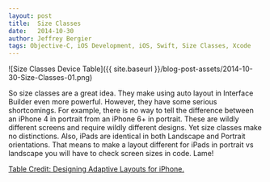 ```yaml
---
layout: post
title:  Size Classes
date:   2014-10-30
author: Jeffrey Bergier
tags: Objective-C, iOS Development, iOS, Swift, Size Classes, Xcode
---
```


![Size Classes Device Table]({{ site.baseurl }}/blog-post-assets/2014-10-30-Size-Classes-01.png)

So size classes are a great idea. They make using auto layout in Interface Builder even more powerful. However, they have some serious shortcomings. For example, there is no way to tell the difference between an iPhone 4 in portrait from an iPhone 6+ in portrait. These are wildly different screens and require wildly different designs. Yet size classes make no distinctions. Also, iPads are identical in both Landscape and Portrait orientations. That means to make a layout different for iPads in portrait vs landscape you will have to check screen sizes in code. Lame!

[Table Credit: Designing Adaptive Layouts for iPhone.](http://mathewsanders.com/designing-adaptive-layouts-for-iphone-6-plus/ "Table Credit")